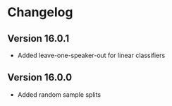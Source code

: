 Changelog
=========

Version 16.0.1
-------------

* Added leave-one-speaker-out for linear classifiers


Version 16.0.0
-------------

* Added random sample splits

